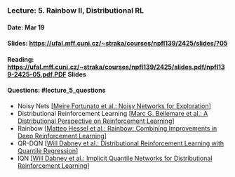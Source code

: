 ### Lecture: 5. Rainbow II, Distributional RL
#### Date: Mar 19
#### Slides: https://ufal.mff.cuni.cz/~straka/courses/npfl139/2425/slides/?05
#### Reading: https://ufal.mff.cuni.cz/~straka/courses/npfl139/2425/slides.pdf/npfl139-2425-05.pdf,PDF Slides
#### Questions: #lecture_5_questions

- Noisy Nets [[Meire Fortunato et al.: Noisy Networks for Exploration](https://arxiv.org/abs/1706.10295)]
- Distributional Reinforcement Learning [[Marc G. Bellemare et al.: A Distributional Perspective on Reinforcement Learning](https://arxiv.org/abs/1707.06887)]
- Rainbow [[Matteo Hessel et al.: Rainbow: Combining Improvements in Deep Reinforcement Learning](https://arxiv.org/abs/1710.02298)]
- QR-DQN [[Will Dabney et al.: Distributional Reinforcement Learning with Quantile Regression](https://arxiv.org/abs/1710.10044)]
- IQN [[Will Dabney et al.: Implicit Quantile Networks for Distributional Reinforcement Learning](https://arxiv.org/abs/1806.06923)]
